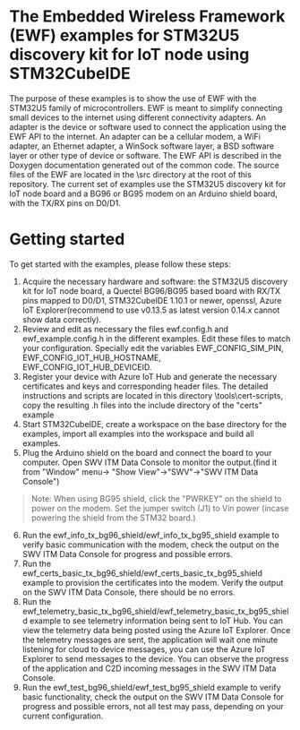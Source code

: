 # The Embedded Wireless Framework (EWF) examples for STM32U5 discovery kit for IoT node using STM32CubeIDE
The purpose of these examples is to show the use of EWF with the STM32U5 family of microcontrollers.
EWF is meant to simplify connecting small devices to the internet using different connectivity adapters.
An adapter is the device or software used to connect the application using the EWF API to the internet.
An adapter can be a cellular modem, a WiFi adapter, an Ethernet adapter, a WinSock software layer, a BSD software layer or other type of device or software.
The EWF API is described in the Doxygen documentation generated out of the common code.
The source files of the EWF are located in the \src directory at the root of this repository.
The current set of examples use the STM32U5 discovery kit for IoT node board and a BG96 or BG95 modem on an Arduino shield board, with the TX/RX pins on D0/D1.

# Getting started
To get started with the examples, please follow these steps:
1. Acquire the necessary hardware and software: the STM32U5 discovery kit for IoT node board, a Quectel BG96/BG95 based board with RX/TX pins mapped to D0/D1, STM32CubeIDE 1.10.1 or newer, openssl, Azure IoT Explorer(recommend to use v0.13.5 as latest version 0.14.x cannot show data correctly).
2. Review and edit as necessary the files ewf.config.h and ewf_example.config.h in the different examples. Edit these files to match your configuration. Specially edit the variables EWF_CONFIG_SIM_PIN, EWF_CONFIG_IOT_HUB_HOSTNAME, EWF_CONFIG_IOT_HUB_DEVICEID.
3. Register your device with Azure IoT Hub and generate the necessary certificates and keys and corresponding header files. The detailed instructions and scripts are located in this directory \tools\cert-scripts, copy the resulting .h files into the include directory of the "certs" example
4. Start STM32CubeIDE, create a workspace on the base directory for the examples, import all examples into the workspace and build all examples.
5. Plug the Arduino shield on the board and connect the board to your computer. Open SWV ITM Data Console to monitor the output.(find it from "Window" menu-> "Show View"->"SWV"->"SWV ITM Data Console")
> Note: When using BG95 shield, click the "PWRKEY" on the shield to power on the modem. Set the jumper switch (J1) to Vin power (incase powering the shield from the STM32 board.)
6.  Run the ewf_info_tx_bg96_shield/ewf_info_tx_bg95_shield example to verify basic communication with the modem, check the output on the SWV ITM Data Console for progress and possible errors.
7. Run the ewf_certs_basic_tx_bg96_shield/ewf_certs_basic_tx_bg95_shield example to provision the certificates into the modem. Verify the output on the SWV ITM Data Console, there should be no errors.
8. Run the ewf_telemetry_basic_tx_bg96_shield/ewf_telemetry_basic_tx_bg95_shield example to see telemetry information being sent to IoT Hub. You can view the telemetry data being posted using the Azure IoT Explorer. Once the telemetry messages are sent, the application will wait one minute listening for cloud to device messages, you can use the Azure IoT Explorer to send messages to the device. You can observe the progress of the application and C2D incoming messages in the SWV ITM Data Console.
9. Run the ewf_test_bg96_shield/ewf_test_bg95_shield example to verify basic functionality, check the output on the SWV ITM Data Console for progress and possible errors, not all test may pass, depending on your current configuration.
